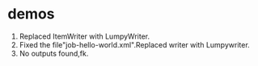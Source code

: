 # demos
1. Replaced ItemWriter with LumpyWriter.
2. Fixed the file"job-hello-world.xml".Replaced writer with Lumpywriter.
3. No outputs found,fk.
